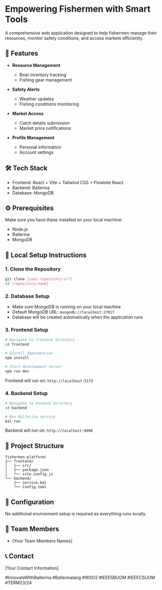 #  Empowering Fishermen with Smart Tools

A comprehensive web application designed to help fishermen manage their resources, monitor safety conditions, and access markets efficiently.

## 🌟 Features

- **Resource Management**
  - Boat inventory tracking
  - Fishing gear management

- **Safety Alerts**
  - Weather updates
  - Fishing conditions monitoring

- **Market Access**
  - Catch details submission
  - Market price notifications

- **Profile Management**
  - Personal information
  - Account settings

## 🛠️ Tech Stack

- Frontend: React + Vite + Tailwind CSS + Flowbite React
- Backend: Ballerina
- Database: MongoDB

## ⚙️ Prerequisites

Make sure you have these installed on your local machine:
- Node.js
- Ballerina
- MongoDB

## 🚀 Local Setup Instructions

### 1. Clone the Repository
```bash
git clone [your-repository-url]
cd [repository-name]
```

### 2. Database Setup
- Make sure MongoDB is running on your local machine
- Default MongoDB URL: `mongodb://localhost:27017`
- Database will be created automatically when the application runs

### 3. Frontend Setup
```bash
# Navigate to frontend directory
cd frontend

# Install dependencies
npm install

# Start development server
npm run dev
```
Frontend will run on: `http://localhost:5173`

### 4. Backend Setup
```bash
# Navigate to backend directory
cd backend

# Run Ballerina service
bal run
```
Backend will run on: `http://localhost:9090`

## 📁 Project Structure

```
fisherman-platform/
├── frontend/
│   ├── src/
│   ├── package.json
│   └── vite.config.js
└── backend/
    ├── service.bal
    └── Config.toml
```

## 🔧 Configuration

No additional environment setup is required as everything runs locally.

## 🤝 Team Members
- [Your Team Members Names]

## 📞 Contact
[Your Contact Information]

#InnovateWithBallerina #Ballerinalang #WSO2 #IEEESBUOM #IEEECSUOM #TERM23/24
